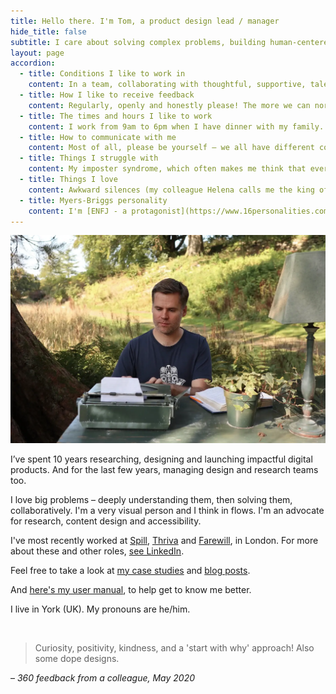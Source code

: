 ```yaml
---
title: Hello there. I'm Tom, a product design lead / manager
hide_title: false
subtitle: I care about solving complex problems, building human-centered products and elevating teams.
layout: page
accordion: 
  - title: Conditions I like to work in
    content: In a team, collaborating with thoughtful, supportive, talented people. I like working remotely, but also get a buzz from the office environment and in-person chats. I like to be positive, and I've been told I'm always smiling at work – although I'm sure that's not true. I try to be authentic, and am honest if I'm feeling down. 
  - title: How I like to receive feedback
    content: Regularly, openly and honestly please! The more we can normalise this the better. I find the [COIN framework](https://www.mindtools.com/pages/article/COIN.htm) helpful.
  - title: The times and hours I like to work
    content: I work from 9am to 6pm when I have dinner with my family. All work devices etc are off beyond these times. I encourage others to do the same and I think leadership has an example to set, to help people achieve a good work-life balance and not burn out.
  - title: How to communicate with me
    content: Most of all, please be yourself – we all have different communication styles, and I hope you feel you can be authentic. But I'm also a sucker for a polite 'how are you?', please and thanks. Slack's fine for simple, short messages – for anything more, I like jumping on a web cam or having a walk and talk on the phone. I may prefer to have a night's sleep before responding to something tricky. 
  - title: Things I struggle with
    content: My imposter syndrome, which often makes me think that everyone else knows better. I can get defensive during disagreements (did you know that's [hard-wired into our human brains?](https://podcasts.apple.com/gb/podcast/conflicted-is-there-a-route-to-better-disagreement-at-work/id1190000968?i=1000507995326)), but less so than I used to.
  - title: Things I love
    content: Awkward silences (my colleague Helena calls me the king of awkward silences) – I think they're such a helpful way to get other people to speak, particularly quieter members of a group. I really value other teammates contributing to the design process, whatever their role. And, as many of my colleagues unfortunately know, I like bad puns and dad jokes.
  - title: Myers-Briggs personality
    content: I'm [ENFJ - a protagonist](https://www.16personalities.com/enfj-personality), although I think I'm on the border of extrovert and introvert (and Myers-Briggs is unreliable at best). 
---
```


![Tom at a typewriter outside](/images/tom-typewriter.webp "Tom at a typewriter outside")

<div class="post-subtitle" markdown="1"></div>

I’ve spent 10 years researching, designing and launching impactful digital products. And for the last few years, managing design and research teams too.

I love big problems – deeply understanding them, then solving them, collaboratively. I'm a very visual person and I think in flows. I'm an advocate for research, content design and accessibility.

I've most recently worked at [Spill](https://www.spill.chat/), [Thriva](https://thriva.co/) and [Farewill](https://farewill.com/), in London. For more about these and other roles, [see LinkedIn](https://www.linkedin.com/in/tom-hiskey-79390822/). 

Feel free to take a look at [my case studies](/portfolio/) and [blog posts](/blog/).

And [here's my user manual](/user-manual/), to help get to know me better.

I live in York (UK). My pronouns are he/him.

<br/>


<div class="feature-block" markdown="1">

> Curiosity, positivity, kindness, and a 'start with why' approach! Also some dope designs.

– *360 feedback from a colleague, May 2020*

</div>


